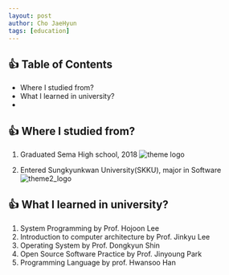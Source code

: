 ```yaml
---
layout: post
author: Cho JaeHyun
tags: [education]
---
```

## 👍 Table of Contents
- Where I studied from?
- What I learned in university?
- 
## 👍 Where I studied from?
1. Graduated Sema High school, 2018
![theme logo](https://i.namu.wiki/i/EKzmfqPIvS1VwLySM-g-7_rZac4XsX1FwgqzNXlIiBjn5eisgRVxL0xLLm8PzxHXfWi33rAXugvXUnvpFBd73CNDSOSfBodDhJU9HWo0N7q7ntxWOn9d2tr-A-4FTalbV5-PX3e7eqYqQD7PPImNQA.webp)

2. Entered Sungkyunkwan University(SKKU), major in Software
![theme2_logo](https://blog.kakaocdn.net/dn/c2m8Qq/btqwCpBzrRG/DfqOnV1sL7GAbk9wt7r9N0/img.jpg)


## 👍 What I learned in university?
1. System Programming by Prof. Hojoon Lee
2. Introduction to computer architecture by Prof. Jinkyu Lee
3. Operating System by Prof. Dongkyun Shin
4. Open Source Software Practice by Prof. Jinyoung Park
5. Programming Language by prof. Hwansoo Han
